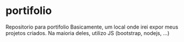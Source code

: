# portifolio
Repositorio para portifolio
Basicamente, um local onde irei expor meus projetos criados.
Na maioria deles, utilizo JS (bootstrap, nodejs, ...)
